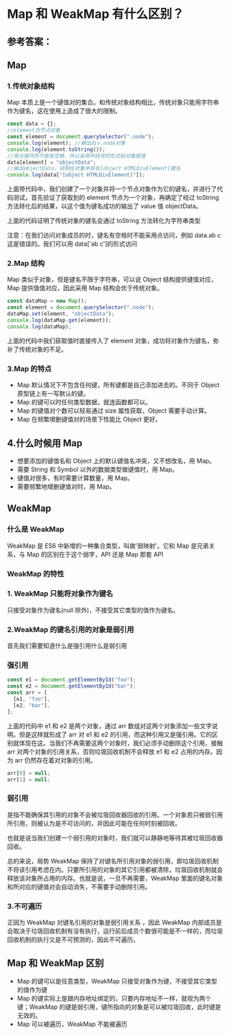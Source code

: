 # Map 和 WeakMap 有什么区别？

## 参考答案：

## Map

### 1.传统对象结构

Map 本质上是一个键值对的集合。和传统对象结构相比，传统对象只能用字符串作为键名，这在使用上造成了很大的限制。

```javascript
const data = {};
//element为节点对象
const element = document.querySelector(".node");
console.log(element); //输出div.node对象
console.log(element.toString());
//用点操作符不能有空格，所以采用中括号的形式给对象赋值
data[element] = "objectData";
//输出objectData，说明在对象中存在[object HTMLDivElement]键名
console.log(data["[object HTMLDivElement]"]);
```

上面带代码中，我们创建了一个对象并将一个节点对象作为它的键名，并进行了代码测试，首先验证了获取到的 element 节点为一个对象，再确定了经过 toString 方法转化后的结果，以这个值为键名成功的输出了 value 值 objectData。

上面的代码证明了传统对象的键名会通过 toString 方法转化为字符串类型

注意：在我们访问对象成员的时，键名有空格时不能采用点访问，例如 data.ab c 这是错误的。我们可以用 data['ab c']的形式访问

### 2.Map 结构

Map 类似于对象，但是键名不限于字符串，可以说 Object 结构提供键值对应，Map 提供值值对应，因此采用 Map 结构会优于传统对象。

```javascript
const dataMap = new Map();
const element = document.querySelector(".node");
dataMap.set(element, "objectData");
console.log(dataMap.get(element));
console.log(dataMap);
```

上面的代码中我们获取值时直接传入了 element 对象，成功将对象作为键名，弥补了传统对象的不足。

### 3.Map 的特点

- Map 默认情况下不包含任何键，所有键都是自己添加进去的。不同于 Object 原型链上有一写默认的键。
- Map 的键可以时任何类型数据，就连函数都可以。
- Map 的键值对个数可以轻易通过 size 属性获取，Object 需要手动计算。
- Map 在频繁增删键值对的场景下性能比 Object 更好。

## 4.什么时候用 Map

- 想要添加的键值名和 Object 上的默认键值名冲突，又不想改名，用 Map。
- 需要 String 和 Symbol 以外的数据类型做键值时，用 Map。
- 键值对很多，有时需要计算数量，用 Map。
- 需要频繁地增删键值对时，用 Map。

## WeakMap

### 什么是 WeakMap

WeakMap 是 ES6 中新增的一种集合类型，叫做'弱映射'。它和 Map 是兄弟关系，与 Map 的区别在于这个弱字，API 还是 Map 那套 API

### WeakMap 的特性

### 1. WeakMap 只能将对象作为键名

只接受对象作为键名(null 除外)，不接受其它类型的值作为键名。

### 2.WeakMap 的键名引用的对象是弱引用

首先我们需要知道什么是强引用什么是弱引用

### 强引用

```javascript
const e1 = document.getElementById("foo");
const e2 = document.getElementById("bar");
const arr = [
  [e1, "foo"],
  [e2, "bar"],
];
```

上面的代码中 e1 和 e2 是两个对象，通过 arr 数组对这两个对象添加一些文字说明。但是这样就形成了 arr 对 e1 和 e2 的引用，而这种引用又是强引用。它的区别就体现在这。当我们不再需要这两个对象时，我们必须手动删除这个引用，接触 arr 对两个对象的引用关系，否则垃圾回收机制不会释放 e1 和 e2 占用的内存。因为 arr 仍然存在着对对象的引用。

```javascript
arr[0] = null;
arr[1] = null;
```

### 弱引用

是指不能确保其引用的对象不会被垃圾回收器回收的引用。一个对象若只被弱引用所引用，则被认为是不可访问的，并因此可能在任何时刻被回收。

也就是说当我们创建一个弱引用的对象时，我们就可以静静地等待其被垃圾回收器回收。

总的来说，局势 WeakMap 保持了对键名所引用对象的弱引用，即垃圾回收机制不将该引用考虑在内。只要所引用的对象的其它引用都被清除，垃圾回收机制就会释放该对象所占用的内存。也就是说，一旦不再需要，WeakMap 里面的键名对象和所对应的键值对会自动消失，不需要手动删除引用。

### 3.不可遍历

正因为 WeakMap 对键名引用的对象是弱引用关系 ，因此 WeakMap 内部成员是会取决于垃圾回收机制有没有执行，运行前后成员个数很可能是不一样的，而垃圾回收机制的执行又是不可预测的，因此不可遍历。

## Map 和 WeakMap 区别

- Map 的键可以是任意类型，WeakMap 只接受对象作为键，不接受其它类型的值作为键
- Map 的键实际上是跟内存地址绑定的，只要内存地址不一样，就视为两个键；WeakMap 的键是弱引用，键所指向的对象是可以被垃圾回收，此时键是无效的。
- Map 可以被遍历，WeakMap 不能被遍历
